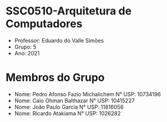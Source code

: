 # SSC0510-Arquitetura de Computadores 

- Professor: Eduardo do Valle Simões
- Grupo: 5
- Ano: 2021

# Membros do Grupo

- Nome: Pedro Afonso Fazio Michalichem N° USP: 10734196
- Nome: Caio Ohman Balthazar N° USP: 10415227
- Nome: João Paulo Garcia N° USP: 11816056
- Nome: Ricardo Atakiama N° USP: 1026282

